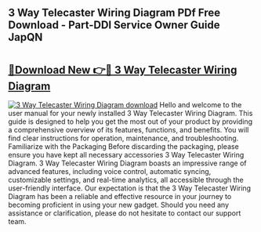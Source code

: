## 3 Way Telecaster Wiring Diagram PDf Free Download - Part-DDl Service Owner Guide JapQN

# <h2><a href="http://dfro51m.blite.top/?on=3+Way+Telecaster+Wiring+Diagram">🔗Download New 👉🔴 3 Way Telecaster Wiring Diagram</a></h2>

[![3 Way Telecaster Wiring Diagram download](https://i.imgur.com/lujVjoI.png)](http://dfro51m.blite.top/?on=3+Way+Telecaster+Wiring+Diagram)
Hello and welcome to the user manual for your newly installed 3 Way Telecaster Wiring Diagram. This guide is designed to help you get the most out of your product by providing a comprehensive overview of its features, functions, and benefits. You will find clear instructions for operation, maintenance, and troubleshooting. Familiarize with the Packaging Before discarding the packaging, please ensure you have kept all necessary accessories 3 Way Telecaster Wiring Diagram. 3 Way Telecaster Wiring Diagram boasts an impressive range of advanced features, including voice control, automatic syncing, customizable settings, and real-time analytics, all accessible through the user-friendly interface. Our expectation is that the 3 Way Telecaster Wiring Diagram has been a reliable and effective resource in your journey to becoming proficient in using your new gadget. Should you need any assistance or clarification, please do not hesitate to contact our support team.
